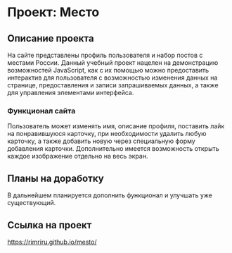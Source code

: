 # Проект: Место

## Описание проекта
  На сайте представлены профиль пользователя и набор постов с местами России. Данный учебный проект нацелен на демонстрацию возможностей JavaScript, как с их помощью можно предоставить интерактив для пользователя с возможностью изменения данных на странице, предоставления и записи запрашиваемых данных, а также для управления элементами интерфейса.

### Функционал сайта
  Пользователь может изменять имя, описание профиля, поставить лайк на понравившуюся карточку, при необходимости удалить любую карточку, а также добавить новую через специальную форму добавления карточки. Дополнительно имеется возможность открыть каждое изображение отдельно на весь экран.

## Планы на доработку
  В дальнейшем планируется дополнить функционал и улучшать уже существующий.

## Ccылка на проект
  https://rimriru.github.io/mesto/
